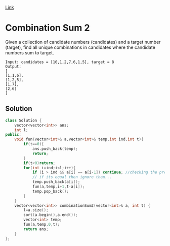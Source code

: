 [Link](https://leetcode.com/problems/combination-sum-ii/submissions/)
# Combination Sum 2
Given a collection of candidate numbers (candidates) and a target number (target), find all unique combinations in candidates where the candidate numbers sum to target.
```
Input: candidates = [10,1,2,7,6,1,5], target = 8
Output: 
[
[1,1,6],
[1,2,5],
[1,7],
[2,6]
]
```
## Solution 
```cpp
class Solution {
    vector<vector<int>> ans;
    int l;
public:
    void fun(vector<int>& a,vector<int>& temp,int ind,int t){
        if(t==0){
            ans.push_back(temp);
            return;
        }
        if(t<0)return;
        for(int i=ind;i<l;i++){
            if (i > ind && a[i] == a[i-1]) continue; //checking the previous number
            // if its equal then ignore them...      
            temp.push_back(a[i]);
            fun(a,temp,i+1,t-a[i]);                            
            temp.pop_back();
        }
    }
    vector<vector<int>> combinationSum2(vector<int>& a, int t) {
        l=a.size();
        sort(a.begin(),a.end());
        vector<int> temp;
        fun(a,temp,0,t);
        return ans;
    }
};
```